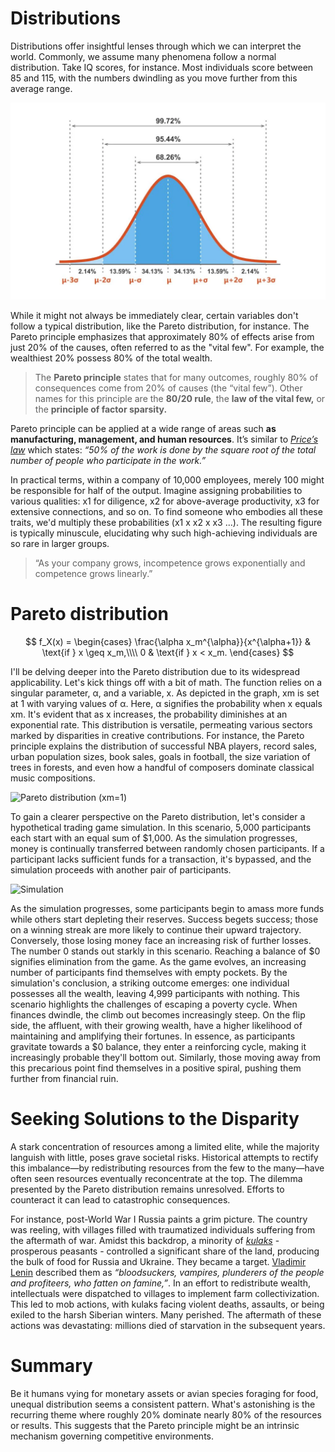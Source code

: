 # Distributions

Distributions offer insightful lenses through which we can interpret the world. Commonly, we assume many phenomena follow a normal distribution. Take IQ scores, for instance. Most individuals score between 85 and 115, with the numbers dwindling as you move further from this average range.

![IQ distribution](/iq-distribution.png)

While it might not always be immediately clear, certain variables don't follow a typical distribution, like the Pareto distribution, for instance. The Pareto principle emphasizes that approximately 80% of effects arise from just 20% of the causes, often referred to as the "vital few". For example, the wealthiest 20% possess 80% of the total wealth.

>  The **Pareto principle** states that for many outcomes, roughly 80% of consequences come from 20% of causes (the “vital few”). Other names for this principle are the **80/20 rule**, the **law of the vital few,** or the **principle of factor sparsity.**

Pareto principle can be applied at a wide range of areas such **as manufacturing, management, and human resources**. It’s similar to *[Price’s law](https://dariusforoux.com/prices-law/)* which states: *“50% of the work is done by the square root of the total number of people who participate in the work.”*

In practical terms, within a company of 10,000 employees, merely 100 might be responsible for half of the output. Imagine assigning probabilities to various qualities: x1 for diligence, x2 for above-average productivity, x3 for extensive connections, and so on. To find someone who embodies all these traits, we'd multiply these probabilities (x1 x x2 x x3 ...). The resulting figure is typically minuscule, elucidating why such high-achieving individuals are so rare in larger groups.

>  “As your company grows, incompetence grows exponentially and competence grows linearly.”

# Pareto distribution

$$
f_X(x) = 
\begin{cases} 
\frac{\alpha x_m^{\alpha}}{x^{\alpha+1}} & \text{if } x \geq x_m,\\\\
0 & \text{if } x < x_m.
\end{cases}
$$


I'll be delving deeper into the Pareto distribution due to its widespread applicability. Let's kick things off with a bit of math.
The function relies on a singular parameter, α, and a variable, x. As depicted in the graph, xm is set at 1 with varying values of α. Here, α signifies the probability when x equals xm. It's evident that as x increases, the probability diminishes at an exponential rate.
This distribution is versatile, permeating various sectors marked by disparities in creative contributions. For instance, the Pareto principle explains the distribution of successful NBA players, record sales, urban population sizes, book sales, goals in football, the size variation of trees in forests, and even how a handful of composers dominate classical music compositions.

![Pareto distribution (xm=1)](https://cdn-images-1.medium.com/max/3840/0*xL6ME7LZT9-eEhos.png)

To gain a clearer perspective on the Pareto distribution, let's consider a hypothetical trading game simulation. In this scenario, 5,000 participants each start with an equal sum of $1,000. As the simulation progresses, money is continually transferred between randomly chosen participants. If a participant lacks sufficient funds for a transaction, it's bypassed, and the simulation proceeds with another pair of participants.

![Simulation](https://cdn-images-1.medium.com/max/2000/1*gmqqL9KKN-mTS3voGmotIQ.gif)

As the simulation progresses, some participants begin to amass more funds while others start depleting their reserves. Success begets success; those on a winning streak are more likely to continue their upward trajectory. Conversely, those losing money face an increasing risk of further losses. The number 0 stands out starkly in this scenario. Reaching a balance of $0 signifies elimination from the game. As the game evolves, an increasing number of participants find themselves with empty pockets. By the simulation's conclusion, a striking outcome emerges: one individual possesses all the wealth, leaving 4,999 participants with nothing. This scenario highlights the challenges of escaping a poverty cycle. When finances dwindle, the climb out becomes increasingly steep. On the flip side, the affluent, with their growing wealth, have a higher likelihood of maintaining and amplifying their fortunes.
In essence, as participants gravitate towards a $0 balance, they enter a reinforcing cycle, making it increasingly probable they'll bottom out. Similarly, those moving away from this precarious point find themselves in a positive spiral, pushing them further from financial ruin.

# Seeking Solutions to the Disparity

A stark concentration of resources among a limited elite, while the majority languish with little, poses grave societal risks. Historical attempts to rectify this imbalance—by redistributing resources from the few to the many—have often seen resources eventually reconcentrate at the top. The dilemma presented by the Pareto distribution remains unresolved. Efforts to counteract it can lead to catastrophic consequences.

For instance, post-World War I Russia paints a grim picture. The country was reeling, with villages filled with traumatized individuals suffering from the aftermath of war. Amidst this backdrop, a minority of *[kulaks](https://en.wikipedia.org/wiki/Kulak)* - prosperous peasants - controlled a significant share of the land, producing the bulk of food for Russia and Ukraine. They became a target. [Vladimir Lenin](https://en.wikipedia.org/wiki/Vladimir_Lenin) described them as *“bloodsuckers, vampires, plunderers of the people and profiteers, who fatten on famine,”*. In an effort to redistribute wealth, intellectuals were dispatched to villages to implement farm collectivization. This led to mob actions, with kulaks facing violent deaths, assaults, or being exiled to the harsh Siberian winters. Many perished. The aftermath of these actions was devastating: millions died of starvation in the subsequent years.

# Summary

Be it humans vying for monetary assets or avian species foraging for food, unequal distribution seems a consistent pattern. What's astonishing is the recurring theme where roughly 20% dominate nearly 80% of the resources or results. This suggests that the Pareto principle might be an intrinsic mechanism governing competitive environments.